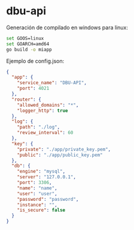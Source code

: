 # dbu-api

Generación de compilado en windows para linux:
```bash
set GOOS=linux
set GOARCH=amd64
go build -o miapp
```

Ejemplo de config.json:
```json
{
  "app": {
    "service_name": "DBU-API",
    "port": 4021
  },
  "router": {
    "allowed_domains": "*",
    "logger_http": true
  },
  "log": {
    "path": "./log",
    "review_interval": 60
  },
  "key": {
    "private": "./app/private_key.pem",
    "public": "./app/public_key.pem"
  },
  "db": {
    "engine": "mysql",
    "server": "127.0.0.1",
    "port": 3306,
    "name": "name",
    "user": "user",
    "password": "password",
    "instance": "",
    "is_secure": false
  }
}
```